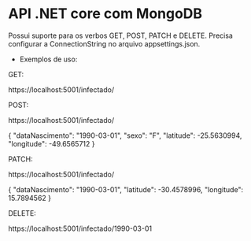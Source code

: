 # API .NET core com MongoDB

Possui suporte para os verbos GET, POST, PATCH e DELETE.
Precisa configurar a ConnectionString no arquivo appsettings.json.

- Exemplos de uso:

GET:

https://localhost:5001/infectado/

POST:

https://localhost:5001/infectado/

{
	"dataNascimento": "1990-03-01",
	"sexo": "F",
	"latitude": -25.5630994,
	"longitude": -49.6565712
}

PATCH:

https://localhost:5001/infectado/

{
	"dataNascimento": "1990-03-01",
	"latitude": -30.4578996,
	"longitude": 15.7894562
}

DELETE:

https://localhost:5001/infectado/1990-03-01



  



